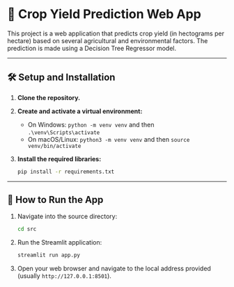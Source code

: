 # 🌾 Crop Yield Prediction Web App

This project is a web application that predicts crop yield (in hectograms per hectare) based on several agricultural and environmental factors. The prediction is made using a Decision Tree Regressor model.

---

## 🛠️ Setup and Installation

1.  **Clone the repository.**

2.  **Create and activate a virtual environment:**
    * On Windows: `python -m venv venv` and then `.\venv\Scripts\activate`
    * On macOS/Linux: `python3 -m venv venv` and then `source venv/bin/activate`

3.  **Install the required libraries:**
    ```bash
    pip install -r requirements.txt
    ```

---

## 🚀 How to Run the App

1.  Navigate into the source directory:
    ```bash
    cd src
    ```

2.  Run the Streamlit application:
    ```bash
    streamlit run app.py
    ```

3.  Open your web browser and navigate to the local address provided (usually `http://127.0.0.1:8501`).
